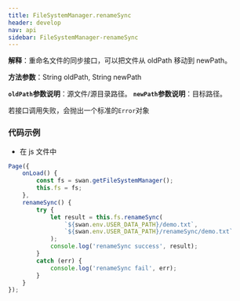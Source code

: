 ```yaml
---
title: FileSystemManager.renameSync
header: develop
nav: api
sidebar: FileSystemManager-renameSync
---
```


 
**解释**：重命名文件的同步接口，可以把文件从 oldPath 移动到 newPath。

**方法参数**：String oldPath, String newPath

**`oldPath`参数说明**：源文件/源目录路径。
**`newPath`参数说明**：目标路径。

若接口调用失败，会抛出一个标准的`Error`对象

###  代码示例 

* 在 js 文件中

```js
Page({
    onLoad() {
        const fs = swan.getFileSystemManager();
        this.fs = fs;
    },
    renameSync() {
        try {
            let result = this.fs.renameSync(
                `${swan.env.USER_DATA_PATH}/demo.txt`,
                `${swan.env.USER_DATA_PATH}/renameSync/demo.txt`
            );
            console.log('renameSync success', result);
        }
        catch (err) {
            console.log('renameSync fail', err);
        }
    }
});
```